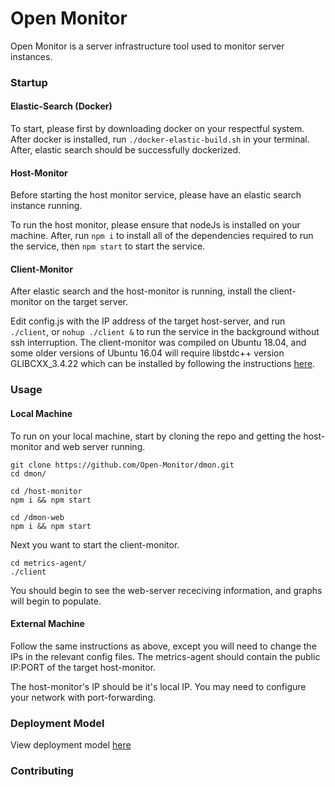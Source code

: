 # Open Monitor
Open Monitor is a server infrastructure tool used to monitor server instances.

### Startup

#### Elastic-Search (Docker)
To start, please first by downloading docker on your respectful system. After docker is installed, run `./docker-elastic-build.sh` in your terminal. After, elastic search should be successfully dockerized.

#### Host-Monitor
Before starting the host monitor service, please have an elastic search instance running.

To run the host monitor, please ensure that nodeJs is installed on your machine. After, run `npm i` to install all of the dependencies required to run the service, then `npm start` to start the service.

#### Client-Monitor
After elastic search and the host-monitor is running, install the client-monitor on the target server.

Edit config.js with the IP address of the target host-server, and run `./client`, or `nohup ./client &` to run the service in the background without ssh interruption.
The client-monitor was compiled on Ubuntu 18.04, and some older versions of Ubuntu 16.04 will require libstdc++ version GLIBCXX_3.4.22 which can be installed by following the instructions [here](https://github.com/lhelontra/tensorflow-on-arm/issues/13#issuecomment-418202182).

### Usage
#### Local Machine
To run on your local machine, start by cloning the repo and getting the host-monitor and web server running.
```
git clone https://github.com/Open-Monitor/dmon.git
cd dmon/

cd /host-monitor
npm i && npm start

cd /dmon-web
npm i && npm start
```
Next you want to start the client-monitor.
```
cd metrics-agent/
./client
```
You should begin to see the web-server receciving information, and graphs will begin to populate.

#### External Machine
Follow the same instructions as above, except you will need to change the IPs in the relevant config files.
The metrics-agent should contain the public IP:PORT of the target host-monitor.

The host-monitor's IP should be it's local IP. You may need to configure your network with port-forwarding.


### Deployment Model
View deployment model [here](./docs/deployment-model.md)

### Contributing
